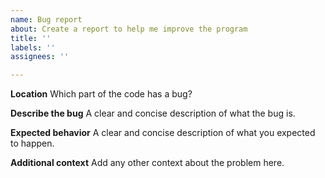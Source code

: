 ```yaml
---
name: Bug report
about: Create a report to help me improve the program
title: ''
labels: ''
assignees: ''

---
```


**Location**
Which part of the code has a bug?


**Describe the bug**
A clear and concise description of what the bug is.


**Expected behavior**
A clear and concise description of what you expected to happen.


**Additional context**
Add any other context about the problem here.
